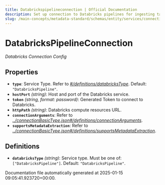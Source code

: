 ```yaml
---
title: Databrickspipelineconnection | Official Documentation
description: Set up connection to Databricks pipelines for ingesting task, run metadata, and lineage using this configuration schema.
slug: /main-concepts/metadata-standard/schemas/entity/services/connections/pipeline/databrickspipelineconnection
---
```


# DatabricksPipelineConnection

*Databricks Connection Config*

## Properties

- **`type`**: Service Type. Refer to *[#/definitions/databricksType](#definitions/databricksType)*. Default: `"DatabricksPipeline"`.
- **`hostPort`** *(string)*: Host and port of the Databricks service.
- **`token`** *(string, format: password)*: Generated Token to connect to Databricks.
- **`httpPath`** *(string)*: Databricks compute resources URL.
- **`connectionArguments`**: Refer to *[../connectionBasicType.json#/definitions/connectionArguments](#/connectionBasicType.json#/definitions/connectionArguments)*.
- **`supportsMetadataExtraction`**: Refer to *[../connectionBasicType.json#/definitions/supportsMetadataExtraction](#/connectionBasicType.json#/definitions/supportsMetadataExtraction)*.
## Definitions

- **`databricksType`** *(string)*: Service type. Must be one of: `["DatabricksPipeline"]`. Default: `"DatabricksPipeline"`.


Documentation file automatically generated at 2025-01-15 09:05:41.923720+00:00.
